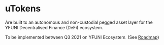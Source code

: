 # uTokens

Are built to an autonomous and non-custodial pegged asset layer for the YFUNI Decentralised Finance \(DeFi\) ecosystem.

To be implemented between Q3 2021 on YFUNI Ecosystem. \(See [Roadmap](https://app.gitbook.com/@yfuni-finance/s/yfuni-finance/protocol/roadmap)\)

